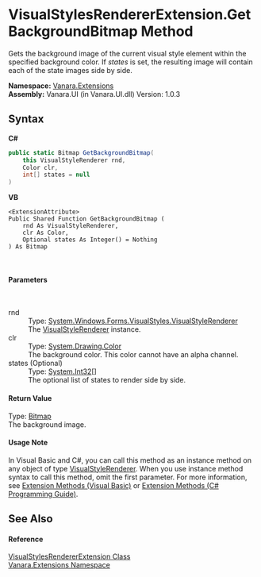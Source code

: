 # VisualStylesRendererExtension.GetBackgroundBitmap Method 
 

Gets the background image of the current visual style element within the specified background color. If *states* is set, the resulting image will contain each of the state images side by side.

**Namespace:**&nbsp;<a href="9abe54ff-18ce-e333-beed-30e855655381">Vanara.Extensions</a><br />**Assembly:**&nbsp;Vanara.UI (in Vanara.UI.dll) Version: 1.0.3

## Syntax

**C#**<br />
``` C#
public static Bitmap GetBackgroundBitmap(
	this VisualStyleRenderer rnd,
	Color clr,
	int[] states = null
)
```

**VB**<br />
``` VB
<ExtensionAttribute>
Public Shared Function GetBackgroundBitmap ( 
	rnd As VisualStyleRenderer,
	clr As Color,
	Optional states As Integer() = Nothing
) As Bitmap
```

<br />

#### Parameters
&nbsp;<dl><dt>rnd</dt><dd>Type: <a href="http://msdn2.microsoft.com/en-us/library/s6tzc66d" target="_blank">System.Windows.Forms.VisualStyles.VisualStyleRenderer</a><br />The <a href="http://msdn2.microsoft.com/en-us/library/s6tzc66d" target="_blank">VisualStyleRenderer</a> instance.</dd><dt>clr</dt><dd>Type: <a href="http://msdn2.microsoft.com/en-us/library/14w97wkc" target="_blank">System.Drawing.Color</a><br />The background color. This color cannot have an alpha channel.</dd><dt>states (Optional)</dt><dd>Type: <a href="http://msdn2.microsoft.com/en-us/library/td2s409d" target="_blank">System.Int32</a>[]<br />The optional list of states to render side by side.</dd></dl>

#### Return Value
Type: <a href="http://msdn2.microsoft.com/en-us/library/4e7y164x" target="_blank">Bitmap</a><br />The background image.

#### Usage Note
In Visual Basic and C#, you can call this method as an instance method on any object of type <a href="http://msdn2.microsoft.com/en-us/library/s6tzc66d" target="_blank">VisualStyleRenderer</a>. When you use instance method syntax to call this method, omit the first parameter. For more information, see <a href="http://msdn.microsoft.com/en-us/library/bb384936.aspx">Extension Methods (Visual Basic)</a> or <a href="http://msdn.microsoft.com/en-us/library/bb383977.aspx">Extension Methods (C# Programming Guide)</a>.

## See Also


#### Reference
<a href="5e4a9e29-0aad-8001-c167-4f6bc1cbad58">VisualStylesRendererExtension Class</a><br /><a href="9abe54ff-18ce-e333-beed-30e855655381">Vanara.Extensions Namespace</a><br />